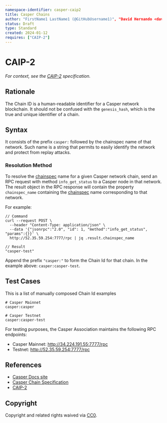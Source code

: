 ```yaml
---
namespace-identifier: casper-caip2
title: Casper Chains
author: "FirstName1 LastName1 (@GitHubUsername1)", "David Hernando <david.hernando@make.services>"
status: Draft
type: Standard
created: 2024-01-12
requires: ["CAIP-2"]
---
```


# CAIP-2

*For context, see the [CAIP-2][] specification.*

## Rationale

The Chain ID is a human-readable identifier for a Casper network blockchain. It should not be confused with the `genesis_hash`, which is the true and unique identifier of a chain.

## Syntax

It consists of the prefix `casper:` followed by the chainspec name of that network. Such name is a string that permits to easily identify the network and protect from replay attacks.

### Resolution Method

To resolve the [chainspec][] name for a given Casper network chain, send an RPC request with method `info_get_status` to a Casper node in that network. The result object in the RPC response will contain the property `chainspec_name` containing the [chainspec][] name corresponding to that network.

For example:

```jsonc
// Command
curl --request POST \
  --header "Content-Type: application/json" \
  --data '{"jsonrpc":"2.0", "id": 1, "method":"info_get_status", "params":{}}' \
  http://52.35.59.254:7777/rpc | jq .result.chainspec_name

// Result
"casper-test"
```

Append the prefix `"casper:"` to form the Chain Id for that chain. In the example above: `casper:casper-test`.

## Test Cases

This is a list of manually composed Chain Id examples

```
# Casper Mainnet
casper:casper

# Casper Testnet
casper:casper-test
```

For testing purposes, the Casper Association maintains the following RPC endpoints:

* Casper Mainnet: http://34.224.191.55:7777/rpc
* Testnet: http://52.35.59.254:7777/rpc


## References

- [Casper Docs site][]
- [Casper Chain Specification][Chainspec]
- [CAIP-2][]

[CAIP-2]: https://github.com/ChainAgnostic/CAIPs/blob/master/CAIPs/caip-2.md
[Casper Docs site]: https://docs.casper.network/
[Chainspec]: https://docs.casper.network/operators/setup-network/chain-spec/

## Copyright
Copyright and related rights waived via [CC0](https://creativecommons.org/publicdomain/zero/1.0/).